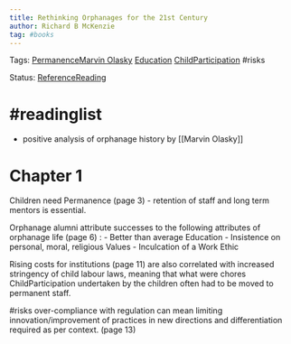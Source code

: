 ```yaml
---
title: Rethinking Orphanages for the 21st Century
author: Richard B McKenzie
tag: #books 
---
```

Tags: [Permanence](Permanence)[Marvin Olasky](Marvin%20Olasky) [Education](Education) [ChildParticipation](ChildParticipation) #risks 

Status: [ReferenceReading](ReferenceReading) 
# #readinglist 
- positive analysis of orphanage history by [[Marvin Olasky]]

# Chapter 1

Children need Permanence (page 3) - retention of staff and long term mentors is essential. 


Orphanage alumni attribute successes to the following attributes of orphanage life (page 6) : 
	- Better than average Education
	- Insistence on personal, moral, religious Values
	- Inculcation of a Work Ethic

Rising costs for institutions (page 11) are also correlated with increased stringency of child labour laws, meaning that what were chores ChildParticipation undertaken by the children often had to be moved to permanent staff. 

#risks over-compliance with regulation can mean limiting innovation/improvement of practices in new directions and differentiation required as per context. (page 13)



